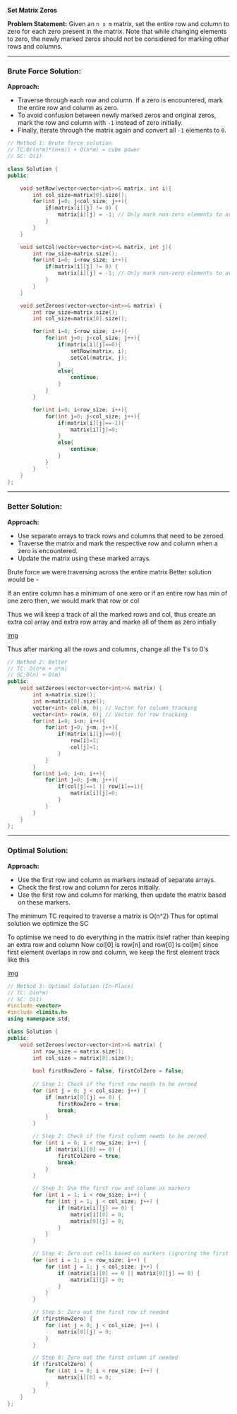 **Set Matrix Zeros**

**Problem Statement:**
Given an `n x m` matrix, set the entire row and column to zero for each zero present in the matrix. Note that while changing elements to zero, the newly marked zeros should not be considered for marking other rows and columns.

---

### **Brute Force Solution:**
**Approach:**
- Traverse through each row and column. If a zero is encountered, mark the entire row and column as zero.
- To avoid confusion between newly marked zeros and original zeros, mark the row and column with `-1` instead of zero initially.
- Finally, iterate through the matrix again and convert all `-1` elements to `0`.

```c++
// Method 1: Brute force solution 
// TC:O((n*m)*(n+m)) + O(n*m) = cube power 
// SC: O(1)

class Solution {
public:

    void setRow(vector<vector<int>>& matrix, int i){
        int col_size=matrix[0].size();
        for(int j=0; j<col_size; j++){
            if(matrix[i][j] != 0) { 
                matrix[i][j] = -1; // Only mark non-zero elements to avoid conflict
            }
        }
    }

    void setCol(vector<vector<int>>& matrix, int j){
        int row_size=matrix.size();
        for(int i=0; i<row_size; i++){
            if(matrix[i][j] != 0) { 
                matrix[i][j] = -1; // Only mark non-zero elements to avoid conflict
            }
        }
    }

    void setZeroes(vector<vector<int>>& matrix) { 
        int row_size=matrix.size();
        int col_size=matrix[0].size();

        for(int i=0; i<row_size; i++){
            for(int j=0; j<col_size; j++){
                if(matrix[i][j]==0){
                    setRow(matrix, i);
                    setCol(matrix, j);
                }
                else{
                    continue;
                }
            }
        }

        for(int i=0; i<row_size; i++){
            for(int j=0; j<col_size; j++){
                if(matrix[i][j]==-1){
                    matrix[i][j]=0;
                }
                else{
                    continue;
                }
            }
        }
    }
};

```

---

### **Better Solution:**
**Approach:**
- Use separate arrays to track rows and columns that need to be zeroed.
- Traverse the matrix and mark the respective row and column when a zero is encountered.
- Update the matrix using these marked arrays.


Brute force we were traversing across the entire matrix 
Better solution would be - 

If an entire column has a minimum of one xero 
or 
if an entire row has min of one zero
then, we would mark that row or col 

Thus we will keep a track of all the marked rows and col, 
thus create an extra col array and extra row array and marke all of them as zero intially 

[img](/day1_arrays_part1/01_setMatrixZeros/Screenshot%202025-01-08%20at%208.44.40 PM.png)

Thus after marking all the rows and columns, change all the 1's to 0's 

```c++
// Method 2: Better
// TC: O(n*m + n*m)
// SC:O(n) + O(m)
public:
    void setZeroes(vector<vector<int>>& matrix) { 
        int n=matrix.size();
        int m=matrix[0].size();
        vector<int> col(m, 0); // Vector for column tracking
        vector<int> row(n, 0); // Vector for row tracking
        for(int i=0; i<n; i++){
            for(int j=0; j<m; j++){
                if(matrix[i][j]==0){
                    row[i]=1;
                    col[j]=1;
                }
            }
        }
        for(int i=0; i<n; i++){
            for(int j=0; j<m; j++){
                if(col[j]==1 || row[i]==1){
                    matrix[i][j]=0;
                }
            }
        }
    }
};
```
---

### **Optimal Solution:**
**Approach:**
- Use the first row and column as markers instead of separate arrays.
- Check the first row and column for zeros initially.
- Use the first row and column for marking, then update the matrix based on these markers.

The minimum TC required to traverse a matrix is O(n^2)
Thus for optimal solution we optimize the SC

To optimise we need to do everything in the matrix itslef rather than keeping an extra row and column
Now col[0] is row[n]
and row[0] is col[m]
since first element overlaps in row and column, we keep the first element track like this 

[img](/day1_arrays_part1/01_setMatrixZeros/Screenshot%202025-01-09%20at%203.35.36 PM.png)

```c++
// Method 3: Optimal Solution (In-Place)
// TC: O(n*m)
// SC: O(1)
#include <vector>
#include <limits.h>
using namespace std;

class Solution {
public:
    void setZeroes(vector<vector<int>>& matrix) {
        int row_size = matrix.size();
        int col_size = matrix[0].size();
        
        bool firstRowZero = false, firstColZero = false;
        
        // Step 1: Check if the first row needs to be zeroed
        for (int j = 0; j < col_size; j++) {
            if (matrix[0][j] == 0) {
                firstRowZero = true;
                break;
            }
        }

        // Step 2: Check if the first column needs to be zeroed
        for (int i = 0; i < row_size; i++) {
            if (matrix[i][0] == 0) {
                firstColZero = true;
                break;
            }
        }

        // Step 3: Use the first row and column as markers
        for (int i = 1; i < row_size; i++) {
            for (int j = 1; j < col_size; j++) {
                if (matrix[i][j] == 0) {
                    matrix[i][0] = 0;
                    matrix[0][j] = 0;
                }
            }
        }

        // Step 4: Zero out cells based on markers (ignoring the first row and col for now)
        for (int i = 1; i < row_size; i++) {
            for (int j = 1; j < col_size; j++) {
                if (matrix[i][0] == 0 || matrix[0][j] == 0) {
                    matrix[i][j] = 0;
                }
            }
        }

        // Step 5: Zero out the first row if needed
        if (firstRowZero) {
            for (int j = 0; j < col_size; j++) {
                matrix[0][j] = 0;
            }
        }

        // Step 6: Zero out the first column if needed
        if (firstColZero) {
            for (int i = 0; i < row_size; i++) {
                matrix[i][0] = 0;
            }
        }
    }
};
```